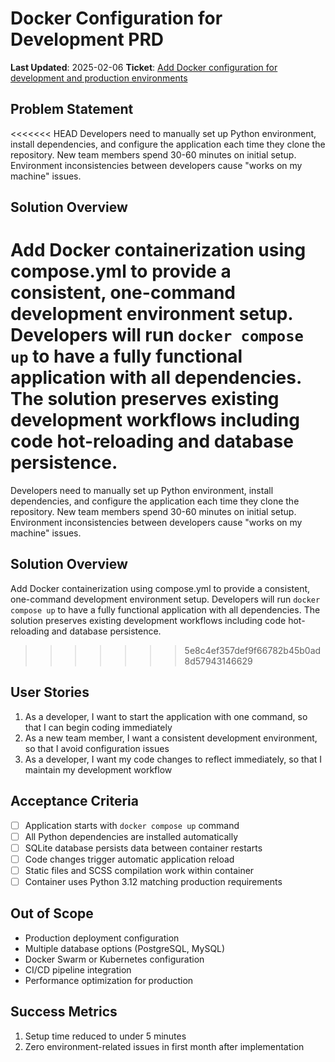 # Docker Configuration for Development PRD

**Last Updated**: 2025-02-06
**Ticket**: [Add Docker configuration for development and production environments](https://github.com/MarcinOrlowski/pyggy-expense-tracker/issues/26)

## Problem Statement

<<<<<<< HEAD
Developers need to manually set up Python environment, install dependencies, and configure the
application each time they clone the repository. New team members spend 30-60 minutes on initial
setup. Environment inconsistencies between developers cause "works on my machine" issues.

## Solution Overview

Add Docker containerization using compose.yml to provide a consistent, one-command development
environment setup. Developers will run `docker compose up` to have a fully functional application
with all dependencies. The solution preserves existing development workflows including code
hot-reloading and database persistence.
=======
Developers need to manually set up Python environment, install dependencies, and configure the application each time they clone the repository. New team members spend 30-60 minutes on initial setup. Environment inconsistencies between developers cause "works on my machine" issues.

## Solution Overview

Add Docker containerization using compose.yml to provide a consistent, one-command development environment setup. Developers will run `docker compose up` to have a fully functional application with all dependencies. The solution preserves existing development workflows including code hot-reloading and database persistence.
>>>>>>> 5e8c4ef357def9f66782b45b0ad8d57943146629

## User Stories

1. As a developer, I want to start the application with one command, so that I can begin coding immediately
2. As a new team member, I want a consistent development environment, so that I avoid configuration issues
3. As a developer, I want my code changes to reflect immediately, so that I maintain my development workflow

## Acceptance Criteria

- [ ] Application starts with `docker compose up` command
- [ ] All Python dependencies are installed automatically
- [ ] SQLite database persists data between container restarts
- [ ] Code changes trigger automatic application reload
- [ ] Static files and SCSS compilation work within container
- [ ] Container uses Python 3.12 matching production requirements

## Out of Scope

- Production deployment configuration
- Multiple database options (PostgreSQL, MySQL)
- Docker Swarm or Kubernetes configuration
- CI/CD pipeline integration
- Performance optimization for production

## Success Metrics

1. Setup time reduced to under 5 minutes
2. Zero environment-related issues in first month after implementation
